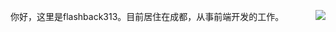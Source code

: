 你好，这里是flashback313。目前居住在成都，从事前端开发的工作。
<img align="right" src="https://github-readme-stats.vercel.app/api?username=flashback313&show_icons=true&icon_color=0366d6&text_color=24292e&bg_color=ffffff&hide_title=true" />


